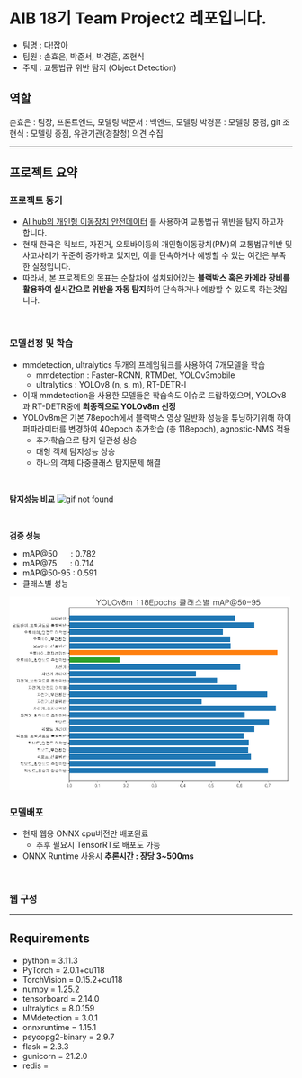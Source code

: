 # AIB 18기 Team Project2 레포입니다.
* 팀명 : 다!잡아
* 팀원 : 손효은, 박준서, 박경훈, 조현식
* 주제 : 교통법규 위반 탐지 (Object Detection)

## 역할
손효은 : 팀장, 프론트엔드, 모델링
박준서 : 백엔드, 모델링
박경훈 : 모델링 중점, git
조현식 : 모델링 중점, 유관기관(경찰청) 의견 수집

---
## 프로젝트 요약

### 프로젝트 동기
* [AI hub의 개인형 이동장치 안전데이터](https://aihub.or.kr/aihubdata/data/view.do?currMenu=115&topMenu=100&dataSetSn=614) 를 사용하여 교통법규 위반을 탐지 하고자 합니다.
* 현재 한국은 킥보드, 자전거, 오토바이등의 개인형이동장치(PM)의 교통법규위반 및 사고사례가 꾸준히 증가하고 있지만, 이를 단속하거나 예방할 수 있는 여건은 부족한 실정입니다. 
* 따라서, 본 프로젝트의 목표는 순찰차에 설치되어있는 **블랙박스 혹은 카메라 장비를 활용하여 실시간으로 위반을 자동 탐지**하여 단속하거나 예방할 수 있도록 하는것입니다.
<br>

### 모델선정 및 학습
* mmdetection, ultralytics 두개의 프레임워크를 사용하여 7개모델을 학습
    * mmdetection : Faster-RCNN, RTMDet, YOLOv3mobile
    * ultralytics : YOLOv8 (n, s, m), RT-DETR-l
* 이때 mmdetection을 사용한 모델들은 학습속도 이슈로 드랍하였으며, YOLOv8과 RT-DETR중에 **최종적으로 YOLOv8m 선정**
* YOLOv8m은 기본 78epoch에서 블랙박스 영상 일반화 성능을 튜닝하기위해 하이퍼파라미터를 변경하여 40epoch 추가학습 (총 118epoch), agnostic-NMS 적용
    * 추가학습으로 탐지 일관성 상승
    * 대형 객체 탐지성능 상승
    * 하나의 객체 다중클래스 탐지문제 해결  
<br>

**탐지성능 비교**
![gif not found](./YOLOv8m_78vs118.gif)

<br>

**검증 성능**  
* mAP@50&nbsp;&nbsp;&nbsp;&nbsp;&nbsp;&nbsp;: 0.782
* mAP@75&nbsp;&nbsp;&nbsp;&nbsp;&nbsp;&nbsp;: 0.714
* mAP@50-95&nbsp;: 0.591
* 클래스별 성능  
<img src="./YOLOv8m_val.png" width="500">
<br>

### 모델배포
* 현재 웹용 ONNX cpu버전만 배포완료
    * 추후 필요시 TensorRT로 배포도 가능
* ONNX Runtime 사용시 **추론시간 : 장당 3~500ms**
<br>

### 웹 구성
<!-- 작성요망! -->

---
## Requirements
* python = 3.11.3
* PyTorch = 2.0.1+cu118
* TorchVision = 0.15.2+cu118
* numpy = 1.25.2
* tensorboard = 2.14.0
* ultralytics = 8.0.159
* MMdetection = 3.0.1
* onnxruntime = 1.15.1
* psycopg2-binary = 2.9.7
* flask = 2.3.3
* gunicorn = 21.2.0
* redis = 